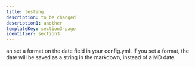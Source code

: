 ```yaml
---
title: testing
description: to be changed
description1: another 
templateKey: section3-page
identifier: section3
---
```

an set a format on the date field in your config.yml. If you set a format, the date will be saved as a string in the markdown, instead of a MD date.